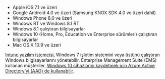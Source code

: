
  - Apple iOS 7.1 ve üzeri
  - Google Android 4.0 ve üzeri (Samsung KNOX SDK 4.0 ve üzeri dahil)
  - Windows Phone 8.0 ve üzeri
  - Windows RT ve Windows 8.1 RT
  - Windows 8.1 çalıştıran bilgisayarlar
  - Windows 10 (Home, Pro, Education ve Enterprise sürümleri) çalıştıran bilgisayarlar
  - Mac OS X 10.9 ve üzeri

[Intune yazılım istemcisi](/intune/deploy-use/manage-windows-pcs-with-microsoft-intune), Windows 7 işletim sistemini veya üstünü çalıştıran Windows bilgisayarlarını yönetebilir. Enterprise Management Suite (EMS) kullanan müşteriler, [Windows 10 cihazlarını kaydetmek için Azure Active Directory’yi (AAD) de kullanabilir](https://docs.microsoft.com/active-directory/active-directory-azureadjoin-windows10-devices-overview).


<!--HONumber=Sep16_HO1-->


